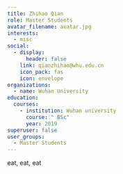 ```yaml
---
title: Zhihao Qian
role: Master Students
avatar_filename: avatar.jpg
interests:
  - misc
social:
  - display:
      header: false
    link: qianzhihao@whu.edu.cn
    icon_pack: fas
    icon: envelope
organizations:
  - name: Wuhan University
education:
  courses:
    - institution: Wuhan university
      course: " BSc"
      year: 2019
superuser: false
user_groups:
  - Master Students
---
```

<!--StartFragment-->

eat, eat, eat

<!--EndFragment-->
